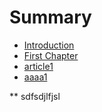 # Summary

* [Introduction](README.md)
* [First Chapter](chapter1.md)
* [article1](article1.md)
* [aaaa1](aaaa1.md)

\*\* sdfsdjlfjsl



